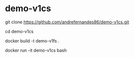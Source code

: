 # demo-v1cs

git clone https://github.com/andrefernandes86/demo-v1cs.git

cd demo-v1cs

docker build -t demo-v1fs .

docker run -it demo-v1cs bash
